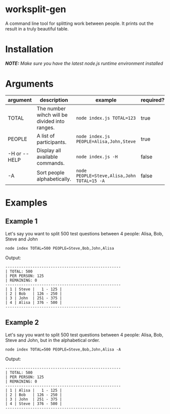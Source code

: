 # worksplit-gen
A command line tool for splitting work between people. It prints out the result in a truly beautiful table.

# Installation
_**NOTE:** Make sure you have the latest node.js runtime environment installed_

# Arguments
|argument|description|example|required?|
|-|-|-|-|
|TOTAL|The number wihch will be divided into ranges.|`node index.js TOTAL=123`|true|
|PEOPLE|A list of participants.|`node index.js PEOPLE=Alisa,John,Steve`|true|
|-H or --HELP|Display all available commands.|`node index.js -H`|false|
|-A|Sort people alphabetically.|`node PEOPLE=Steve,Alisa,John TOTAL=15 -A`|false|

# Examples

## Example 1
Let's say you want to split 500 test questions between 4 people: Alisa, Bob, Steve and John

`node index TOTAL=500 PEOPLE=Steve,Bob,John,Alisa`

Output:
```
---------------------------------------------------
| TOTAL: 500
| PER PERSON: 125
| REMAINING: 0
---------------------------------------------------
| 1 | Steve |   1 - 125 |
| 2 | Bob   | 126 - 250 |
| 3 | John  | 251 - 375 |
| 4 | Alisa | 376 - 500 |
---------------------------------------------------
```
## Example 2

Let's say you want to split 500 test questions between 4 people: Alisa, Bob, Steve and John, but in the alphabetical order.

`node index TOTAL=500 PEOPLE=Steve,Bob,John,Alisa -A`


Output:
```
---------------------------------------------------
| TOTAL: 500
| PER PERSON: 125
| REMAINING: 0
---------------------------------------------------
| 1 | Alisa |   1 - 125 |
| 2 | Bob   | 126 - 250 |
| 3 | John  | 251 - 375 |
| 4 | Steve | 376 - 500 |
---------------------------------------------------
```
